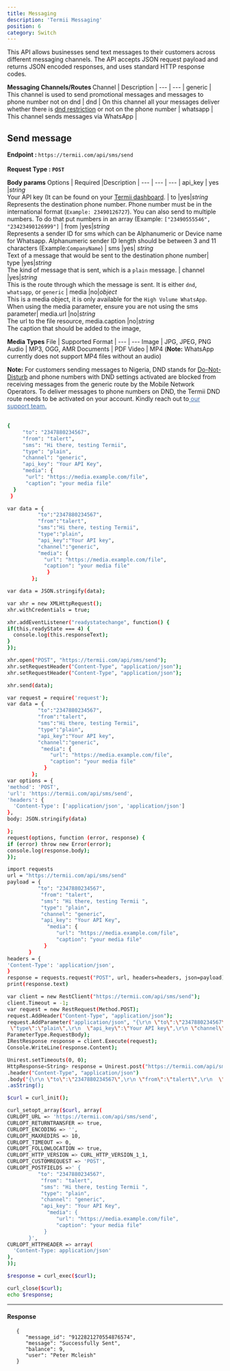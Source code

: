 ```yaml
---
title: Messaging
description: 'Termii Messaging'
position: 6
category: Switch
---
```


This API allows businesses send text messages to their customers across different messaging channels.
The API accepts JSON request payload and returns JSON encoded responses, and uses standard HTTP response codes.

<b> Messaging Channels/Routes </b>
Channel | Description |
--- | --- |
generic | This channel is used to send promotional messages and messages to phone number not on dnd | 
dnd | On this channel all your messages  deliver whether there is <a href="https://termii.medium.com/the-dnd-service-in-nigeria-everything-you-need-to-know-72b7247e3968" target="_blank" style="text-decoration:underline">dnd restriction</a> or not on the phone number | 
whatsapp | This channel sends messages via WhatsApp | 


## Send message
<b>Endpoint : </b> `https://termii.com/api/sms/send`
<br><br> <b>Request Type : </b>**`POST`**


<b>Body params</b>
Options | Required |Description |
--- | --- | --- |
api_key | yes |*string*<br> Your API key (It can be found on your <a href="https://accounts.termii.com/#/" target="_blank" style="text-decoration:underline; cursor:pointer">Termii dashboard</a>. |
to |yes|*string*<br> Represents the destination phone number. Phone number must be in the international format (`Example: 23490126727`). You can also send to multiple numbers. To do that put numbers in an array (Example: `["23490555546", "23423490126999"]`  |
from |yes|*string*<br>Represents a sender ID for sms which can be Alphanumeric or Device name for Whatsapp. Alphanumeric sender ID length should be between 3 and 11 characters (Example:`CompanyName`)  |
sms |yes| *string*<br> Text of a message that would be sent to the destination phone number|
type |yes|*string*<br>  The kind of message that is sent, which is  a `plain` message.  |
channel |yes|*string*<br> This is the route through which the message is sent. It is either `dnd`, `whatsapp`, or `generic` |
media |no|*object*<br> This is a media object, it is only available for the `High Volume WhatsApp`. When using the media parameter, ensure you are not using the sms parameter|
media.url |no|*string*<br> The url to the file resource,
media.caption |no|*string*<br> The caption that should be added to the image,


<b>Media Types</b>
File | Supported Format |
--- | --- 
Image | JPG, JPEG, PNG
Audio | MP3, OGG, AMR
Documents | PDF
Video | MP4 (<b>Note:</b>  WhatsApp currently does not support MP4 files without an audio)


<alert>
<b>Note:</b> For customers sending messages to Nigeria, DND stands for <a href="https://termii.medium.com/the-dnd-service-in-nigeria-everything-you-need-to-know-72b7247e3968" target="_blank" style="text-decoration:underline">Do-Not-Disturb</a> and phone numbers with DND settings activated are blocked from receiving messages from the generic route by the Mobile Network Operators. 
To deliver messages to phone numbers on DND, the Termii DND route needs to be activated on your account. Kindly reach out to<a id="CHATID"  style="cursor:pointer; color:#406DAD; text-decoration: underline;">  our support team.</a>
</alert>
<br>
<br>
<code-group>
   <code-block label="JSON" active>

  ```bash
  {
       "to": "2347880234567",
       "from": "talert",
       "sms": "Hi there, testing Termii",
       "type": "plain",
       "channel": "generic",
       "api_key": "Your API Key",
       "media": {
        "url": "https://media.example.com/file",
        "caption": "your media file"
    }    
   }
  ```

  </code-block>
  <code-block label="JavaScript">

  ```bash
  var data = {
            "to":"2347880234567",
            "from":"talert",
            "sms":"Hi there, testing Termii",
            "type":"plain",
            "api_key":"Your API key",
            "channel":"generic",
            "media": {
              "url": "https://media.example.com/file",
              "caption": "your media file"
               }       
          };

var data = JSON.stringify(data);

var xhr = new XMLHttpRequest();
xhr.withCredentials = true;

xhr.addEventListener("readystatechange", function() {
  if(this.readyState === 4) {
    console.log(this.responseText);
  }
});

xhr.open("POST", "https://termii.com/api/sms/send");
xhr.setRequestHeader("Content-Type", "application/json");
xhr.setRequestHeader("Content-Type", "application/json");

xhr.send(data);
  ```

  </code-block>
 <code-block label="NodeJs" >

  ```bash
 var request = require('request');
var data = {
            "to":"2347880234567",
            "from":"talert",
            "sms":"Hi there, testing Termii",
            "type":"plain",
            "api_key":"Your API key",
            "channel":"generic",
             "media": {
                "url": "https://media.example.com/file",
                "caption": "your media file"
              }   
          };
var options = {
  'method': 'POST',
  'url': 'https://termii.com/api/sms/send',
  'headers': {
    'Content-Type': ['application/json', 'application/json']
  },
  body: JSON.stringify(data)

};
request(options, function (error, response) { 
  if (error) throw new Error(error);
  console.log(response.body);
});
  ```

  </code-block>
 <code-block label="Python" >

  ```bash
import requests
url = "https://termii.com/api/sms/send"
payload = {
            "to": "2347880234567",
             "from": "talert",
             "sms": "Hi there, testing Termii ",
             "type": "plain",
             "channel": "generic",
             "api_key": "Your API Key",
               "media": {
                  "url": "https://media.example.com/file",
                  "caption": "your media file"
              }   
         }
headers = {
  'Content-Type': 'application/json',
}
response = requests.request("POST", url, headers=headers, json=payload)
print(response.text)

   ```
  </code-block>

<code-block label="C#" >

  ```bash
var client = new RestClient("https://termii.com/api/sms/send");
client.Timeout = -1;
var request = new RestRequest(Method.POST);
request.AddHeader("Content-Type", "application/json");
request.AddParameter("application/json", "{\r\n \"to\":\"2347880234567\",\r\n  \"from\":\"talert\",\r\n  \"sms\":\"Hi there, testing Termii\",\r\n 
   \"type\":\"plain\",\r\n  \"api_key\":\"Your API key\",\r\n \"channel\":\"generic\",\r\n  \"media\": {\r\n \"url\": \"https://media.example.com/file\",\r\n  \"caption\": \"your media file\"\r\n }   \r\n  };", 
 ParameterType.RequestBody);
IRestResponse response = client.Execute(request);
Console.WriteLine(response.Content);


  ```

  </code-block>
<code-block label="Java" >

  ```bash
Unirest.setTimeouts(0, 0);
HttpResponse<String> response = Unirest.post("https://termii.com/api/sms/send")
  .header("Content-Type", "application/json")
  .body("{\r\n \"to\":\"2347880234567\",\r\n \"from\":\"talert\",\r\n  \"sms\":\"Hi there, testing Termii\",\r\n \"type\":\"plain\",\r\n  \"api_key\":\"Your API key\",\r\n  \"channel\":\"generic\",\r\n  \"media\": {\r\n \"url\": \"https://media.example.com/file\",\r\n  \"caption\": \"your media file\"\r\n  } \r\n  };")
  .asString();


  ```
  </code-block>
<code-block label="PHP" >

  ```bash
 $curl = curl_init();

curl_setopt_array($curl, array(
  CURLOPT_URL => 'https://termii.com/api/sms/send',
  CURLOPT_RETURNTRANSFER => true,
  CURLOPT_ENCODING => '',
  CURLOPT_MAXREDIRS => 10,
  CURLOPT_TIMEOUT => 0,
  CURLOPT_FOLLOWLOCATION => true,
  CURLOPT_HTTP_VERSION => CURL_HTTP_VERSION_1_1,
  CURLOPT_CUSTOMREQUEST => 'POST',
  CURLOPT_POSTFIELDS =>' {
            "to": "2347880234567",
             "from": "talert",
             "sms": "Hi there, testing Termii ",
             "type": "plain",
             "channel": "generic",
             "api_key": "Your API Key",
               "media": {
                  "url": "https://media.example.com/file",
                  "caption": "your media file"
              }   
         }',
  CURLOPT_HTTPHEADER => array(
    'Content-Type: application/json'
  ),
));

$response = curl_exec($curl);

curl_close($curl);
echo $response;

  ```
  </code-block>
</code-group>


<hr />

#### Response

````
   {
      "message_id": "9122821270554876574",
      "message": "Successfully Sent",
      "balance": 9,
      "user": "Peter Mcleish"
   }
````

